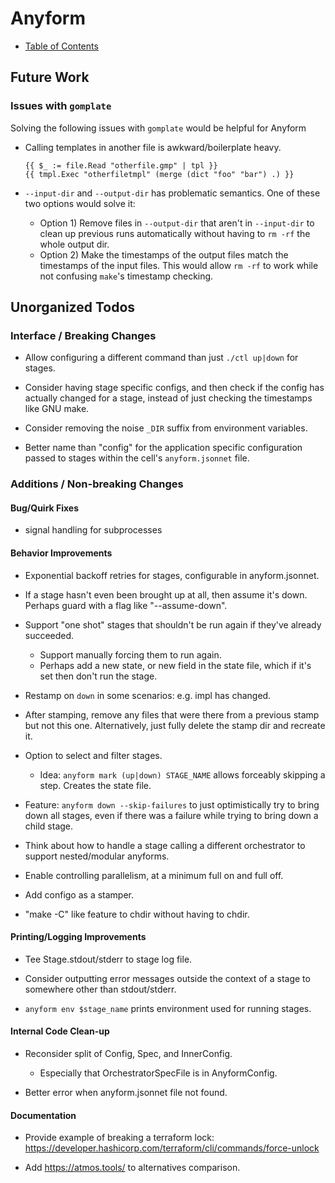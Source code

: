 
# Anyform

- [Table of Contents](/README.md)

## Future Work

### Issues with `gomplate`

Solving the following issues with `gomplate` would be helpful for Anyform

- Calling templates in another file is awkward/boilerplate heavy.
  ```golang
  {{ $_ := file.Read "otherfile.gmp" | tpl }}
  {{ tmpl.Exec "otherfiletmpl" (merge (dict "foo" "bar") .) }}
  ```

- `--input-dir` and `--output-dir` has problematic semantics.  One of these two
  options would solve it:
    - Option 1) Remove files in `--output-dir` that aren't in `--input-dir` to clean up
      previous runs automatically without having to `rm -rf` the whole output dir.
    - Option 2) Make the timestamps of the output files match the timestamps of
      the input files.  This would allow `rm -rf` to work while not confusing
      `make`'s timestamp checking.


## Unorganized Todos

### Interface / Breaking Changes

- Allow configuring a different command than just `./ctl up|down` for stages.

- Consider having stage specific configs, and then check if the config has
  actually changed for a stage, instead of just checking the timestamps like GNU
  make.

- Consider removing the noise `_DIR` suffix from environment variables.

- Better name than "config" for the application specific configuration passed to
  stages within the cell's `anyform.jsonnet` file.

### Additions / Non-breaking Changes

#### Bug/Quirk Fixes

- signal handling for subprocesses

#### Behavior Improvements

- Exponential backoff retries for stages, configurable in anyform.jsonnet.

- If a stage hasn't even been brought up at all, then assume it's down.  Perhaps
  guard with a flag like "--assume-down".

- Support "one shot" stages that shouldn't be run again if they've already
  succeeded.
  - Support manually forcing them to run again.
  - Perhaps add a new state, or new field in the state file, which if it's set
    then don't run the stage.

- Restamp on `down` in some scenarios: e.g. impl has changed.

- After stamping, remove any files that were there from a previous stamp but not
  this one.  Alternatively, just fully delete the stamp dir and recreate it.

- Option to select and filter stages.
  - Idea: `anyform mark (up|down) STAGE_NAME` allows forceably skipping a step.
    Creates the state file.

- Feature: `anyform down --skip-failures` to just optimistically try to bring
  down all stages, even if there was a failure while trying to bring down a
  child stage.

- Think about how to handle a stage calling a different orchestrator to support
  nested/modular anyforms.

- Enable controlling parallelism, at a minimum full on and full off.

- Add configo as a stamper.

- "make -C" like feature to chdir without having to chdir.

#### Printing/Logging Improvements

- Tee Stage.stdout/stderr to stage log file.

- Consider outputting error messages outside the context of a stage to somewhere
  other than stdout/stderr.

- `anyform env $stage_name` prints environment used for running stages.

#### Internal Code Clean-up

- Reconsider split of Config, Spec, and InnerConfig.
  - Especially that OrchestratorSpecFile is in AnyformConfig.

- Better error when anyform.jsonnet file not found.

#### Documentation

- Provide example of breaking a terraform lock:
  https://developer.hashicorp.com/terraform/cli/commands/force-unlock

- Add https://atmos.tools/ to alternatives comparison.

